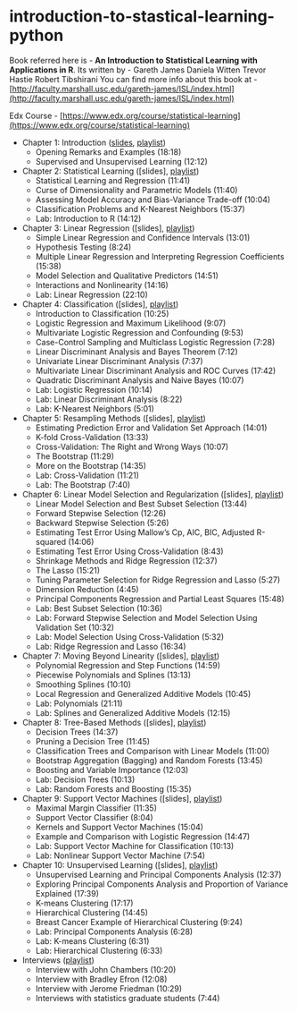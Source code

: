 # introduction-to-stastical-learning-python
Book referred here is - <b>An Introduction to Statistical Learning with Applications in R</b>. Its written by - Gareth James Daniela Witten Trevor Hastie Robert Tibshirani 
You can find more info about this book at - [http://faculty.marshall.usc.edu/gareth-james/ISL/index.html](http://faculty.marshall.usc.edu/gareth-james/ISL/index.html)

Edx Course - [https://www.edx.org/course/statistical-learning](https://www.edx.org/course/statistical-learning)

* Chapter 1: Introduction ([slides](slides/ch1-introduction-handout.pdf), [playlist](https://www.youtube.com/playlist?list=PL5-da3qGB5ICcUhueCyu25slvsGp8IDTa))
    * Opening Remarks and Examples (18:18)
    * Supervised and Unsupervised Learning (12:12)
* Chapter 2: Statistical Learning ([slides], [playlist](https://www.youtube.com/playlist?list=PL5-da3qGB5IDvuFPNoSqheihPOQNJpzyy))
    * Statistical Learning and Regression (11:41)
    * Curse of Dimensionality and Parametric Models (11:40)
    * Assessing Model Accuracy and Bias-Variance Trade-off (10:04)
    * Classification Problems and K-Nearest Neighbors (15:37)
    * Lab: Introduction to R (14:12)
* Chapter 3: Linear Regression ([slides], [playlist](https://www.youtube.com/playlist?list=PL5-da3qGB5IBSSCPANhTgrw82ws7w_or9))
    * Simple Linear Regression and Confidence Intervals (13:01)
    * Hypothesis Testing (8:24)
    * Multiple Linear Regression and Interpreting Regression Coefficients (15:38)
    * Model Selection and Qualitative Predictors (14:51)
    * Interactions and Nonlinearity (14:16)
    * Lab: Linear Regression (22:10)
* Chapter 4: Classification ([slides], [playlist](https://www.youtube.com/playlist?list=PL5-da3qGB5IC4vaDba5ClatUmFppXLAhE))
    * Introduction to Classification (10:25)
    * Logistic Regression and Maximum Likelihood (9:07)
    * Multivariate Logistic Regression and Confounding (9:53)
    * Case-Control Sampling and Multiclass Logistic Regression (7:28)
    * Linear Discriminant Analysis and Bayes Theorem (7:12)
    * Univariate Linear Discriminant Analysis (7:37)
    * Multivariate Linear Discriminant Analysis and ROC Curves (17:42)
    * Quadratic Discriminant Analysis and Naive Bayes (10:07)
    * Lab: Logistic Regression (10:14)
    * Lab: Linear Discriminant Analysis (8:22)
    * Lab: K-Nearest Neighbors (5:01)
* Chapter 5: Resampling Methods ([slides], [playlist](https://www.youtube.com/playlist?list=PL5-da3qGB5IA6E6ZNXu7dp89_uv8yocmf))
    * Estimating Prediction Error and Validation Set Approach (14:01)
    * K-fold Cross-Validation (13:33)
    * Cross-Validation: The Right and Wrong Ways (10:07)
    * The Bootstrap (11:29)
    * More on the Bootstrap (14:35)
    * Lab: Cross-Validation (11:21)
    * Lab: The Bootstrap (7:40)
* Chapter 6: Linear Model Selection and Regularization ([slides], [playlist](https://www.youtube.com/playlist?list=PL5-da3qGB5IB-Xdpj_uXJpLGiRfv9UVXI))
    * Linear Model Selection and Best Subset Selection (13:44)
    * Forward Stepwise Selection (12:26)
    * Backward Stepwise Selection (5:26)
    * Estimating Test Error Using Mallow’s Cp, AIC, BIC, Adjusted R-squared (14:06)
    * Estimating Test Error Using Cross-Validation (8:43)
    * Shrinkage Methods and Ridge Regression (12:37)
    * The Lasso (15:21)
    * Tuning Parameter Selection for Ridge Regression and Lasso (5:27)
    * Dimension Reduction (4:45)
    * Principal Components Regression and Partial Least Squares (15:48)
    * Lab: Best Subset Selection (10:36)
    * Lab: Forward Stepwise Selection and Model Selection Using Validation Set (10:32)
    * Lab: Model Selection Using Cross-Validation (5:32)
    * Lab: Ridge Regression and Lasso (16:34)
* Chapter 7: Moving Beyond Linearity ([slides], [playlist](https://www.youtube.com/playlist?list=PL5-da3qGB5IBn84fvhh-u2MU80jvo8OoR))
    * Polynomial Regression and Step Functions (14:59)
    * Piecewise Polynomials and Splines (13:13)
    * Smoothing Splines (10:10)
    * Local Regression and Generalized Additive Models (10:45)
    * Lab: Polynomials (21:11)
    * Lab: Splines and Generalized Additive Models (12:15)
* Chapter 8: Tree-Based Methods ([slides], [playlist](https://www.youtube.com/playlist?list=PL5-da3qGB5IB23TLuA8ZgVGC8hV8ZAdGh))
    * Decision Trees (14:37)
    * Pruning a Decision Tree (11:45)
    * Classification Trees and Comparison with Linear Models (11:00)
    * Bootstrap Aggregation (Bagging) and Random Forests (13:45)
    * Boosting and Variable Importance (12:03)
    * Lab: Decision Trees (10:13)
    * Lab: Random Forests and Boosting (15:35)
* Chapter 9: Support Vector Machines ([slides], [playlist](https://www.youtube.com/playlist?list=PL5-da3qGB5IDl6MkmovVdZwyYOhpCxo5o))
    * Maximal Margin Classifier (11:35)
    * Support Vector Classifier (8:04)
    * Kernels and Support Vector Machines (15:04)
    * Example and Comparison with Logistic Regression (14:47)
    * Lab: Support Vector Machine for Classification (10:13)
    * Lab: Nonlinear Support Vector Machine (7:54)
* Chapter 10: Unsupervised Learning ([slides], [playlist](https://www.youtube.com/playlist?list=PL5-da3qGB5IBC-MneTc9oBZz0C6kNJ-f2))
    * Unsupervised Learning and Principal Components Analysis (12:37)
    * Exploring Principal Components Analysis and Proportion of Variance Explained (17:39)
    * K-means Clustering (17:17)
    * Hierarchical Clustering (14:45)
    * Breast Cancer Example of Hierarchical Clustering (9:24)
    * Lab: Principal Components Analysis (6:28)
    * Lab: K-means Clustering (6:31)
    * Lab: Hierarchical Clustering (6:33)
* Interviews ([playlist](https://www.youtube.com/playlist?list=PL5-da3qGB5IC8_kWZXDcmLx7_n4RTBkAS))
    * Interview with John Chambers (10:20)
    * Interview with Bradley Efron (12:08)
    * Interview with Jerome Friedman (10:29)
    * Interviews with statistics graduate students (7:44)

